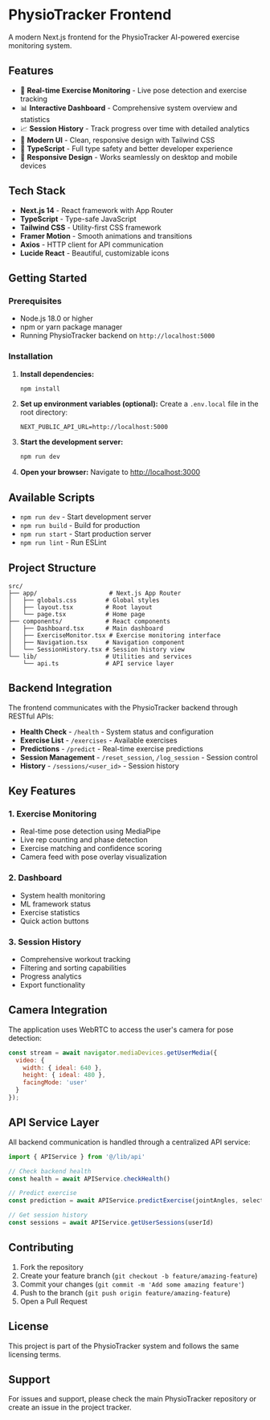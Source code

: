 # PhysioTracker Frontend

A modern Next.js frontend for the PhysioTracker AI-powered exercise monitoring system.

## Features

- 🎯 **Real-time Exercise Monitoring** - Live pose detection and exercise tracking
- 📊 **Interactive Dashboard** - Comprehensive system overview and statistics
- 📈 **Session History** - Track progress over time with detailed analytics
- 🎨 **Modern UI** - Clean, responsive design with Tailwind CSS
- 🔧 **TypeScript** - Full type safety and better developer experience
- 📱 **Responsive Design** - Works seamlessly on desktop and mobile devices

## Tech Stack

- **Next.js 14** - React framework with App Router
- **TypeScript** - Type-safe JavaScript
- **Tailwind CSS** - Utility-first CSS framework
- **Framer Motion** - Smooth animations and transitions
- **Axios** - HTTP client for API communication
- **Lucide React** - Beautiful, customizable icons

## Getting Started

### Prerequisites

- Node.js 18.0 or higher
- npm or yarn package manager
- Running PhysioTracker backend on `http://localhost:5000`

### Installation

1. **Install dependencies:**
   ```bash
   npm install
   ```

2. **Set up environment variables (optional):**
   Create a `.env.local` file in the root directory:
   ```env
   NEXT_PUBLIC_API_URL=http://localhost:5000
   ```

3. **Start the development server:**
   ```bash
   npm run dev
   ```

4. **Open your browser:**
   Navigate to [http://localhost:3000](http://localhost:3000)

## Available Scripts

- `npm run dev` - Start development server
- `npm run build` - Build for production
- `npm run start` - Start production server
- `npm run lint` - Run ESLint

## Project Structure

```
src/
├── app/                    # Next.js App Router
│   ├── globals.css        # Global styles
│   ├── layout.tsx         # Root layout
│   └── page.tsx           # Home page
├── components/            # React components
│   ├── Dashboard.tsx      # Main dashboard
│   ├── ExerciseMonitor.tsx # Exercise monitoring interface
│   ├── Navigation.tsx     # Navigation component
│   └── SessionHistory.tsx # Session history view
└── lib/                   # Utilities and services
    └── api.ts             # API service layer
```

## Backend Integration

The frontend communicates with the PhysioTracker backend through RESTful APIs:

- **Health Check** - `/health` - System status and configuration
- **Exercise List** - `/exercises` - Available exercises
- **Predictions** - `/predict` - Real-time exercise predictions
- **Session Management** - `/reset_session`, `/log_session` - Session control
- **History** - `/sessions/<user_id>` - Session history

## Key Features

### 1. Exercise Monitoring
- Real-time pose detection using MediaPipe
- Live rep counting and phase detection
- Exercise matching and confidence scoring
- Camera feed with pose overlay visualization

### 2. Dashboard
- System health monitoring
- ML framework status
- Exercise statistics
- Quick action buttons

### 3. Session History
- Comprehensive workout tracking
- Filtering and sorting capabilities
- Progress analytics
- Export functionality

## Camera Integration

The application uses WebRTC to access the user's camera for pose detection:

```javascript
const stream = await navigator.mediaDevices.getUserMedia({
  video: { 
    width: { ideal: 640 }, 
    height: { ideal: 480 },
    facingMode: 'user'
  }
});
```

## API Service Layer

All backend communication is handled through a centralized API service:

```typescript
import { APIService } from '@/lib/api'

// Check backend health
const health = await APIService.checkHealth()

// Predict exercise
const prediction = await APIService.predictExercise(jointAngles, selectedExercise)

// Get session history
const sessions = await APIService.getUserSessions(userId)
```

## Contributing

1. Fork the repository
2. Create your feature branch (`git checkout -b feature/amazing-feature`)
3. Commit your changes (`git commit -m 'Add some amazing feature'`)
4. Push to the branch (`git push origin feature/amazing-feature`)
5. Open a Pull Request

## License

This project is part of the PhysioTracker system and follows the same licensing terms.

## Support

For issues and support, please check the main PhysioTracker repository or create an issue in the project tracker.
